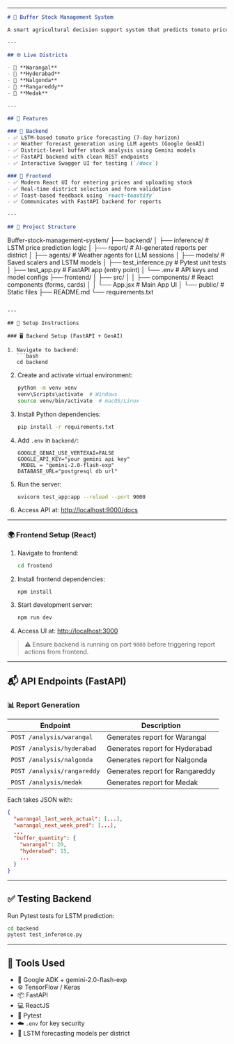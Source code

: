 
---

```markdown
# 🧊 Buffer Stock Management System

A smart agricultural decision support system that predicts tomato prices, analyzes weather trends, and generates buffer stock reports for districts in **Telangana**, India. It combines **AI forecasting**, **weather-aware insights**, and **interactive web UI**.

---

## 🌐 Live Districts

- 📍 **Warangal**
- 📍 **Hyderabad**
- 📍 **Nalgonda**
- 📍 **Rangareddy**
- 📍 **Medak**

---

## 🚀 Features

### 🧠 Backend
- ✅ LSTM-based tomato price forecasting (7-day horizon)
- ✅ Weather forecast generation using LLM agents (Google GenAI)
- ✅ District-level buffer stock analysis using Gemini models
- ✅ FastAPI backend with clean REST endpoints
- ✅ Interactive Swagger UI for testing (`/docs`)

### 🎯 Frontend
- ✅ Modern React UI for entering prices and uploading stock
- ✅ Real-time district selection and form validation
- ✅ Toast-based feedback using `react-toastify`
- ✅ Communicates with FastAPI backend for reports

---

## 🧱 Project Structure

```

Buffer-stock-management-system/
├── backend/
│   ├── inference/               # LSTM price prediction logic
│   ├── report/                  # AI-generated reports per district
│   ├── agents/                  # Weather agents for LLM sessions
│   ├── models/                  # Saved scalers and LSTM models
│   ├── test\_inference.py        # Pytest unit tests
│   ├── test\_app.py              # FastAPI app (entry point)
│   └── .env                     # API keys and model configs
├── frontend/
│   ├── src/
│   │   ├── components/          # React components (forms, cards)
│   │   └── App.jsx              # Main App UI
│   └── public/                  # Static files
├── README.md
└── requirements.txt

````

---

## 🔧 Setup Instructions

### 🖥️ Backend Setup (FastAPI + GenAI)

1. Navigate to backend:
   ```bash
   cd backend
````

2. Create and activate virtual environment:

   ```bash
   python -m venv venv
   venv\Scripts\activate  # Windows
   source venv/bin/activate  # macOS/Linux
   ```

3. Install Python dependencies:

   ```bash
   pip install -r requirements.txt
   ```

4. Add `.env` in `backend/`:

   ```env
   GOOGLE_GENAI_USE_VERTEXAI=FALSE
   GOOGLE_API_KEY="your gemini api key"
    MODEL = "gemini-2.0-flash-exp"
   DATABASE_URL="postgresql db url"
   ```

5. Run the server:

   ```bash
   uvicorn test_app:app --reload --port 9000
   ```

6. Access API at: [http://localhost:9000/docs](http://localhost:9000/docs)

---

### 🌍 Frontend Setup (React)

1. Navigate to frontend:

   ```bash
   cd frontend
   ```

2. Install frontend dependencies:

   ```bash
   npm install
   ```

3. Start development server:

   ```bash
   npm run dev
   ```

4. Access UI at: [http://localhost:3000](http://localhost:3000)

> ⚠️ Ensure backend is running on port `9000` before triggering report actions from frontend.

---

## 📬 API Endpoints (FastAPI)

### 📊 Report Generation

| Endpoint                    | Description                     |
| --------------------------- | ------------------------------- |
| `POST /analysis/warangal`   | Generates report for Warangal   |
| `POST /analysis/hyderabad`  | Generates report for Hyderabad  |
| `POST /analysis/nalgonda`   | Generates report for Nalgonda   |
| `POST /analysis/rangareddy` | Generates report for Rangareddy |
| `POST /analysis/medak`      | Generates report for Medak      |

Each takes JSON with:

```json
{
  "warangal_last_week_actual": [...],
  "warangal_next_week_pred": [...],
  ...
  "buffer_quantity": {
    "warangal": 20,
    "hyderabad": 15,
    ...
  }
}
```

---

## ✅ Testing Backend

Run Pytest tests for LSTM prediction:

```bash
cd backend
pytest test_inference.py
```

---

## 🧪 Tools Used

* 🧠 Google ADK + gemini-2.0-flash-exp
* ⚙️ TensorFlow / Keras
* 📦 FastAPI
* 💻 ReactJS
* 🧪 Pytest
* ☁️ `.env` for key security
* 🍅 LSTM forecasting models per district

